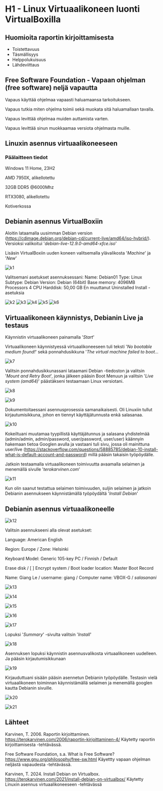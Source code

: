 # H1 - Linux Virtuaalikoneen luonti VirtualBoxilla

## Huomioita raportin kirjoittamisesta

- Toistettavuus
- Täsmällisyys
- Helppolukuisuus
- Lähdeviittaus

## Free Software Foundation - Vapaan ohjelman (free software) neljä vapautta

Vapaus käyttää ohjelmaa vapaasti haluamaansa tarkoitukseen. 

Vapaus tutkia miten ohjelma toimii sekä muokata sitä haluamallaan tavalla. 

Vapaus levittää ohjelmaa muiden auttamista varten. 

Vapaus levittää sinun muokkaamaa versiota ohjelmasta muille. 

## Linuxin asennus virtuaalikoneeseen

### Päälaitteen tiedot


Windows 11 Home, 23H2

AMD 7950X, alikellotettu

32GB DDR5 @6000Mhz

RTX3080, alikellotettu

Kotiverkossa

## Debianin asennus VirtualBoxiin

Aloitin lataamalla uusimman Debian version (https://cdimage.debian.org/debian-cd/current-live/amd64/iso-hybrid/). Versioksi valikoitui '<em>debian-live-12.9.0-amd64-xfce.iso</em>'

Lisäsin VirtualBoxiin uuden koneen valitsemalla ylävalikosta '<em>Machine</em>' ja '<em>New</em>'

![k1](https://github.com/user-attachments/assets/c5750b3f-219d-4598-8825-7f29e40c6b7f)

Valitsemani asetukset asennuksessani: 
Name: Debian01
Type: Linux
Subtype: Debian
Version: Debian (64bit)
Base memory: 4096MB
Processors 4 CPU
Harddisk: 50,00 GB
En muuttanut Uninstalled Install -asetuksia 

![k2](https://github.com/user-attachments/assets/730a77be-92ea-4f07-9255-83482b4c1fa2)
![k3](https://github.com/user-attachments/assets/42c5f047-e7cb-42be-8462-6fb0cfd02258)
![k4](https://github.com/user-attachments/assets/3e52a92b-a74e-4444-906a-b8623a50933f)
![k5](https://github.com/user-attachments/assets/e4cc2499-632f-4ef4-aa2f-8f21a415763d)
![k6](https://github.com/user-attachments/assets/2e4f158e-3e95-4321-85d3-d8d967340106)

## Virtuaalikoneen käynnistys, Debianin Live ja testaus

Käynnistin virtuaalikoneen painamalla '<em>Start</em>'

Virtuaalikoneen käynnistyessä virtuaalikoneeseen tuli teksti '<em>No bootable medium found!</em>' sekä ponnahdusikkuna '<em>The virtual machine failed to boot...</em>

![k7](https://github.com/user-attachments/assets/2f569720-b0bf-4df3-867b-34d425b22ece)

Valitsin ponnahdusikkunassani lataamani Debian -tiedoston ja valitsin '<em>Mount and Retry Boot</em>', jonka jälkeen pääsin Boot Menuun ja valitsin '<em>Live system (amd64)</em>' päästäkseni testaamaan Linux versiotani. 

![k8](https://github.com/user-attachments/assets/cfa4119e-fa23-4604-a1a7-e66476852b0b)

![k9](https://github.com/user-attachments/assets/b2937d75-f3f0-4575-994f-b82a66eb4317)

Dokumentoitaessani asennusprosessia samanaikaisesti. Oli Linuxiin tullut kirjautumisikkuna, johon en tiennyt käyttäjätunnusta enkä salasanaa. 

![k10](https://github.com/user-attachments/assets/acabaf6f-b5ba-4167-8cef-0820f8d391c4)

Kokeiltuani muutamaa tyypillistä käyttäjätunnus ja salasana yhdistelmää (admin/admin, admin/password, user/password, user/user) käännyin hakemaan tietoa Googlen avulla ja vastaani tuli sivu, jossa oli mainittuna user/live (https://stackoverflow.com/questions/58885785/debian-10-install-what-is-default-account-and-password) millä pääsin takaisin työpöydälle. 

Jatkoin testaamalla virtuaalikoneen toimivuutta avaamalla selaimen ja menemällä sivulle '<em>terokarvinen.com</em>'

![k11](https://github.com/user-attachments/assets/1ee6aed6-f861-4a01-8259-0a8bc2adbc10)

Kun olin saanut testattua selaimen toimivuuden, suljin selaimen ja jatkoin Debianin asennukseen käynnistämällä työpöydältä '<em>Install Debian</em>'

## Debianin asennus virtuaalikoneelle

![k12](https://github.com/user-attachments/assets/baa93b31-0366-4d41-a11d-0153b7638c4d)

Valitsin asennukseeni alla olevat asetukset: 

Language: American English

Region: Europe / Zone: Helsinki

Keyboard Model: Generic 105-key PC / Finnish / Default

Erase disk / [  ] Encrypt system / Boot loader location: Master Boot Record

Name: Giang Le / username: giang / Computer name: VBOX-G / <em>salasanani</em>

![k13](https://github.com/user-attachments/assets/e0edfc6d-9550-4b30-aea6-b00f52b8a945)

![k14](https://github.com/user-attachments/assets/624c237a-ed65-4200-91bc-3f89bac8e7fe)

![k15](https://github.com/user-attachments/assets/98de257f-fa1d-4ed3-9870-58c960d3ec04)

![k16](https://github.com/user-attachments/assets/5b3adc8f-5100-459d-b4bf-8a67042c86d4)

![k17](https://github.com/user-attachments/assets/d862d243-e5ca-4365-b676-f47b4b380efb)

Lopuksi '<em>Summary</em>' -sivulta valitsin '<em>Install</em>'

![k18](https://github.com/user-attachments/assets/2b83e52c-98c2-42cc-af01-4ab5444b5008)

Asennuksen lopuksi käynnistin asennusvalikosta virtuaalikoneen uudelleen. Ja pääsin kirjautumisikkunaan

![k19](https://github.com/user-attachments/assets/d7b9bd05-1edf-4a81-8617-95d49c08de10)

Kirjauduttuani sisään pääsin asennetun Debianin työpöydälle. Testasin vielä virtuaalikoneen toiminnan käynnistämällä selaimen ja menemällä googlen kautta Debianin sivuille. 

![k20](https://github.com/user-attachments/assets/e49bcdad-1a82-405e-a8ec-f772ea504d1f)

![k21](https://github.com/user-attachments/assets/b44f41df-286c-40c9-9aa7-9d86a75263bb)



## Lähteet

Karvinen, T. 2006. Raportin kirjoittaminen. 
https://terokarvinen.com/2006/raportin-kirjoittaminen-4/
Käytetty raportin kirjoittamisesta -tehtävässä. 

Free Software Foundation, s.a. What is Free Software? 
https://www.gnu.org/philosophy/free-sw.html
Käyettty vapaan ohjelman neljästä vapaudesta -tehtävässä. 

Karvinen, T. 2024. Install Debian on Virtualbox. 
https://terokarvinen.com/2021/install-debian-on-virtualbox/
Käytetty Linuxin asennus virtuaalikoneeseen -tehtävässä
